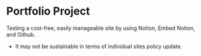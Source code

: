 # Portfolio Project

Testing a cost-free, easily manageable site by using Notion, Embed Notion, and Github.
* It may not be sustainable in terms of individual sites policy update.

